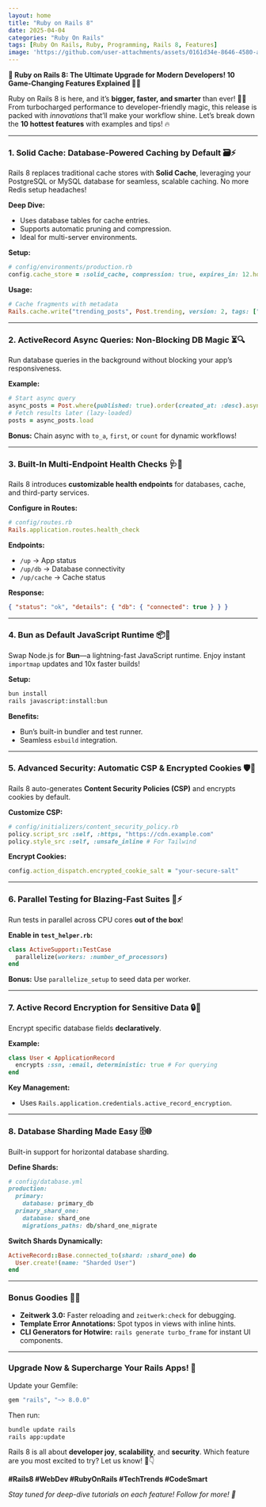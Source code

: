 ```yaml
---
layout: home
title: "Ruby on Rails 8"
date: 2025-04-04
categories: "Ruby On Rails"
tags: [Ruby On Rails, Ruby, Programming, Rails 8, Features]
image: 'https://github.com/user-attachments/assets/0161d34e-8646-4580-a908-eb24926f22a2'
---
```


**🚀 Ruby on Rails 8: The Ultimate Upgrade for Modern Developers! 10 Game-Changing Features Explained 🎉💎**  

Ruby on Rails 8 is here, and it’s **bigger, faster, and smarter** than ever! 🚂✨ From turbocharged performance to developer-friendly magic, this release is packed with *innovations* that’ll make your workflow shine. Let’s break down the **10 hottest features** with examples and tips! 🔥  

---

### **1. Solid Cache: Database-Powered Caching by Default 🗃️⚡**  
Rails 8 replaces traditional cache stores with **Solid Cache**, leveraging your PostgreSQL or MySQL database for seamless, scalable caching. No more Redis setup headaches!  

**Deep Dive:**  
- Uses database tables for cache entries.  
- Supports automatic pruning and compression.  
- Ideal for multi-server environments.  

**Setup:**  
```ruby  
# config/environments/production.rb  
config.cache_store = :solid_cache, compression: true, expires_in: 12.hours  
```  

**Usage:**  
```ruby  
# Cache fragments with metadata  
Rails.cache.write("trending_posts", Post.trending, version: 2, tags: ["posts"])  
```  

---

### **2. ActiveRecord Async Queries: Non-Blocking DB Magic ⏳🔍**  
Run database queries in the background without blocking your app’s responsiveness.  

**Example:**  
```ruby  
# Start async query  
async_posts = Post.where(published: true).order(created_at: :desc).async  
# Fetch results later (lazy-loaded)  
posts = async_posts.load  
```  
**Bonus:** Chain async with `to_a`, `first`, or `count` for dynamic workflows!  

---

### **3. Built-In Multi-Endpoint Health Checks 🩺📡**  
Rails 8 introduces **customizable health endpoints** for databases, cache, and third-party services.  

**Configure in Routes:**  
```ruby  
# config/routes.rb  
Rails.application.routes.health_check  
```  
**Endpoints:**  
- `/up` → App status  
- `/up/db` → Database connectivity  
- `/up/cache` → Cache status  

**Response:**  
```json  
{ "status": "ok", "details": { "db": { "connected": true } } }  
```  

---

### **4. Bun as Default JavaScript Runtime 📦🐇**  
Swap Node.js for **Bun**—a lightning-fast JavaScript runtime. Enjoy instant `importmap` updates and 10x faster builds!  

**Setup:**  
```bash  
bun install  
rails javascript:install:bun  
```  
**Benefits:**  
- Bun’s built-in bundler and test runner.  
- Seamless `esbuild` integration.  

---

### **5. Advanced Security: Automatic CSP & Encrypted Cookies 🛡️🔐**  
Rails 8 auto-generates **Content Security Policies (CSP)** and encrypts cookies by default.  

**Customize CSP:**  
```ruby  
# config/initializers/content_security_policy.rb  
policy.script_src :self, :https, "https://cdn.example.com"  
policy.style_src :self, :unsafe_inline # For Tailwind  
```  

**Encrypt Cookies:**  
```ruby  
config.action_dispatch.encrypted_cookie_salt = "your-secure-salt"  
```  

---

### **6. Parallel Testing for Blazing-Fast Suites 🧪⚡**  
Run tests in parallel across CPU cores **out of the box**!  

**Enable in `test_helper.rb`:**  
```ruby  
class ActiveSupport::TestCase  
  parallelize(workers: :number_of_processors)  
end  
```  
**Bonus:** Use `parallelize_setup` to seed data per worker.  

---

### **7. Active Record Encryption for Sensitive Data 🔒📝**  
Encrypt specific database fields **declaratively**.  

**Example:**  
```ruby  
class User < ApplicationRecord  
  encrypts :ssn, :email, deterministic: true # For querying  
end  
```  
**Key Management:**  
- Uses `Rails.application.credentials.active_record_encryption`.  

---

### **8. Database Sharding Made Easy 🗄️🌐**  
Built-in support for horizontal database sharding.  

**Define Shards:**  
```ruby  
# config/database.yml  
production:  
  primary:  
    database: primary_db  
  primary_shard_one:  
    database: shard_one  
    migrations_paths: db/shard_one_migrate  
```  

**Switch Shards Dynamically:**  
```ruby  
ActiveRecord::Base.connected_to(shard: :shard_one) do  
  User.create!(name: "Sharded User")  
end  
```  

---

### **Bonus Goodies 🎁✨**  
- **Zeitwerk 3.0:** Faster reloading and `zeitwerk:check` for debugging.  
- **Template Error Annotations:** Spot typos in views with inline hints.  
- **CLI Generators for Hotwire:** `rails generate turbo_frame` for instant UI components.  

---

### **Upgrade Now & Supercharge Your Rails Apps! 🚀**  
Update your Gemfile:  
```ruby  
gem "rails", "~> 8.0.0"  
```  
Then run:  
```bash  
bundle update rails  
rails app:update  
```  

Rails 8 is all about **developer joy**, **scalability**, and **security**. Which feature are you most excited to try? Let us know! 💬👇  

**#Rails8 #WebDev #RubyOnRails #TechTrends #CodeSmart**  

*Stay tuned for deep-dive tutorials on each feature! Follow for more! 🌟*
